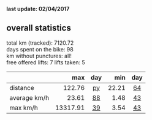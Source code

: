 **last update: 02/04/2017**

## overall statistics

total km (tracked): 7120.72  
days spent on the bike: 98  
km without punctures: all!  
free offered lifts: 7
lifts taken: 5

|  | max | day | min | day |  
| --- |---:| :---:| ---:| :---:|   
| distance | 122.76 | [py](http://www.latinamerica.bike/track/dpyen) |22.21|[64](http://www.latinamerica.bike/track/d64en) |
| average km/h | 23.61|[88](http://www.latinamerica.bike/track/d88en) |1.48|[43](http://www.latinamerica.bike/track/d43en) |
| max km/h  | 13317.91|[39](http://www.latinamerica.bike/track/d39en) |3.54|[43](http://www.latinamerica.bike/track/d43en) |
